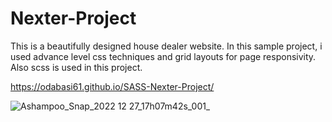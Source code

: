 # Nexter-Project

This is a beautifully designed house dealer website. In this sample project, i used advance level css techniques and grid layouts for page responsivity. Also scss is used in this project.

https://odabasi61.github.io/SASS-Nexter-Project/

![Ashampoo_Snap_2022 12 27_17h07m42s_001_](https://user-images.githubusercontent.com/114237174/209678410-c65a52fc-3e98-4f50-a22e-56bcb1885628.png)
